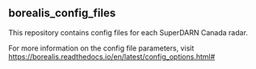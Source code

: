 ## borealis_config_files
This repository contains config files for each SuperDARN Canada radar. 

For more information on the config file parameters, visit https://borealis.readthedocs.io/en/latest/config_options.html#
